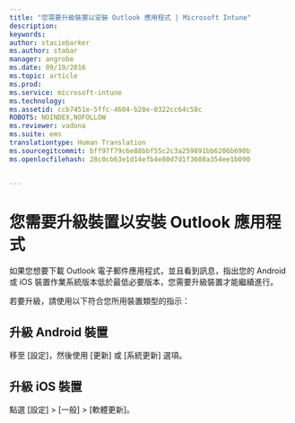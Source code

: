 ```yaml
---
title: "您需要升級裝置以安裝 Outlook 應用程式 | Microsoft Intune"
description: 
keywords: 
author: staciebarker
ms.author: stabar
manager: angrobe
ms.date: 09/19/2016
ms.topic: article
ms.prod: 
ms.service: microsoft-intune
ms.technology: 
ms.assetid: ccb7451e-5ffc-4604-b28e-8322cc64c58c
ROBOTS: NOINDEX,NOFOLLOW
ms.reviewer: vadona
ms.suite: ems
translationtype: Human Translation
ms.sourcegitcommit: bff97f79c6e88bbf55c2c3a259891bb6206b690b
ms.openlocfilehash: 28c0cb63e1d14efb4e80d7d1f3608a354ee1b090


---
```


# 您需要升級裝置以安裝 Outlook 應用程式

如果您想要下載 Outlook 電子郵件應用程式，並且看到訊息，指出您的 Android 或 iOS 裝置作業系統版本低於最低必要版本，您需要升級裝置才能繼續進行。

若要升級，請使用以下符合您所用裝置類型的指示：

## 升級 Android 裝置
移至 [設定]，然後使用 [更新] 或 [系統更新] 選項。

## 升級 iOS 裝置
點選 [設定] &gt; [一般] &gt; [軟體更新]。



<!--HONumber=Sep16_HO3-->


